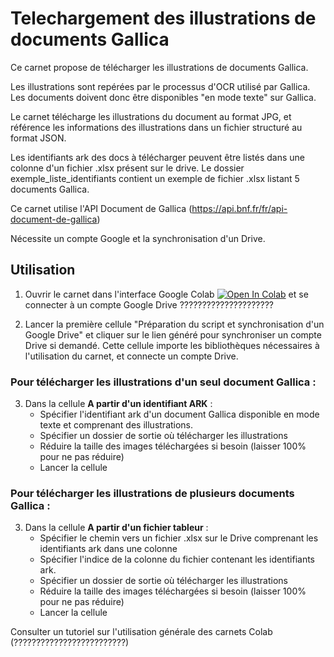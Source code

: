 # Telechargement des illustrations de documents Gallica

Ce carnet propose de télécharger les illustrations de documents Gallica.

Les illustrations sont repérées par le processus d'OCR utilisé par Gallica. Les documents doivent donc être disponibles "en mode texte" sur Gallica.

Le carnet télécharge les illustrations du document au format JPG, et référence les informations des illustrations dans un fichier structuré au format JSON.

Les identifiants ark des docs à télécharger peuvent être listés dans une colonne d'un fichier .xlsx présent sur le drive. 
Le dossier exemple_liste_identifiants contient un exemple de fichier .xlsx listant 5 documents Gallica.

Ce carnet utilise l'API Document de Gallica (https://api.bnf.fr/fr/api-document-de-gallica)

Nécessite un compte Google et la synchronisation d'un Drive.

## Utilisation


1. Ouvrir le carnet dans l'interface Google Colab [![Open In Colab](colab.svg)](https://colab.research.google.com/github/paulbin501/t1/blob/main/t1.ipynb) et se connecter à un compte Google Drive ?????????????????????

2. Lancer la première cellule "Préparation du script et synchronisation d'un Google Drive" et cliquer sur le lien généré pour synchroniser un compte Drive si demandé.
Cette cellule importe les bibliothèques nécessaires à l'utilisation du carnet, et connecte un compte Drive.

### Pour télécharger les illustrations d'un seul document Gallica :

3. Dans la cellule **A partir d'un identifiant ARK** :
	- Spécifier l'identifiant ark d'un document Gallica disponible en mode texte et comprenant des illustrations.
	- Spécifier un dossier de sortie où télécharger les illustrations
	- Réduire la taille des images téléchargées si besoin (laisser 100% pour ne pas réduire)
	- Lancer la cellule


### Pour télécharger les illustrations de plusieurs documents Gallica : 

3. Dans la cellule **A partir d'un fichier tableur** :
	- Spécifier le chemin vers un fichier .xlsx sur le Drive comprenant les identifiants ark dans une colonne
	- Spécifier l'indice de la colonne du fichier contenant les identifiants ark.
	- Spécifier un dossier de sortie où télécharger les illustrations
	- Réduire la taille des images téléchargées si besoin (laisser 100% pour ne pas réduire)
	- Lancer la cellule
	
	
Consulter un tutoriel sur l'utilisation générale des carnets Colab (?????????????????????????)
